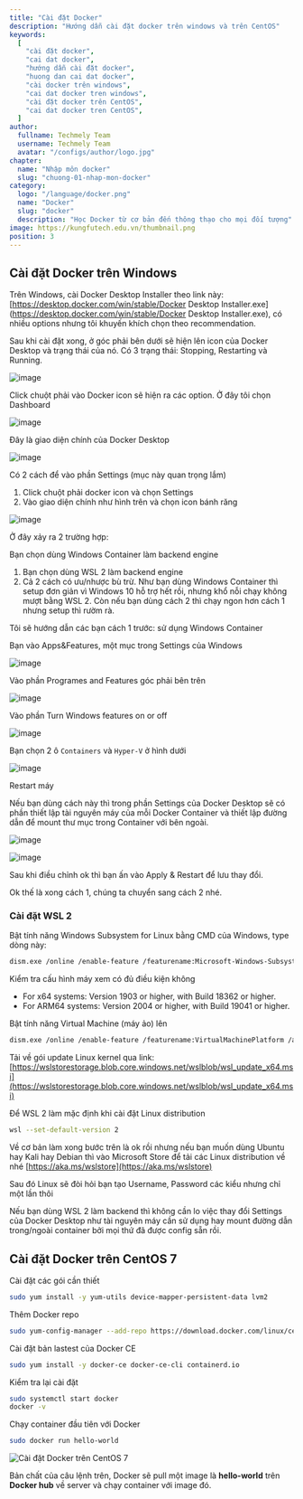 ```yaml
---
title: "Cài đặt Docker"
description: "Hướng dẫn cài đặt docker trên windows và trên CentOS"
keywords:
  [
    "cài đặt docker",
    "cai dat docker",
    "hướng dẫn cài đặt docker",
    "huong dan cai dat docker",
    "cài docker trên windows",
    "cai dat docker tren windows",
    "cài đặt docker trên CentOS",
    "cai dat docker tren CentOS",
  ]
author:
  fullname: Techmely Team
  username: Techmely Team
  avatar: "/configs/author/logo.jpg"
chapter:
  name: "Nhập môn docker"
  slug: "chuong-01-nhap-mon-docker"
category:
  logo: "/language/docker.png"
  name: "Docker"
  slug: "docker"
  description: "Học Docker từ cơ bản đến thông thạo cho mọi đối tượng"
image: https://kungfutech.edu.vn/thumbnail.png
position: 3
---
```


## Cài đặt Docker trên Windows

Trên Windows, cài Docker Desktop Installer theo link này: [https://desktop.docker.com/win/stable/Docker Desktop Installer.exe](https://desktop.docker.com/win/stable/Docker Desktop Installer.exe), có nhiều options nhưng tôi khuyến khích chọn theo recommendation.

Sau khi cài đặt xong, ở góc phải bên dưới sẽ hiện lên icon của Docker Desktop và trạng thái của nó. Có 3 trạng thái: Stopping, Restarting và Running.

![image](https://user-images.githubusercontent.com/29374426/118397610-16874e00-b67f-11eb-8e14-f6c657d9d028.png)

Click chuột phải vào Docker icon sẽ hiện ra các option. Ở đây tôi chọn Dashboard

![image](https://user-images.githubusercontent.com/29374426/118397630-299a1e00-b67f-11eb-8dea-36c236ea7918.png)

Đây là giao diện chính của Docker Desktop

![image](https://user-images.githubusercontent.com/29374426/118397636-37e83a00-b67f-11eb-88c1-d6fde0e1ad88.png)

Có 2 cách để vào phần Settings (mục này quan trọng lắm)

1. Click chuột phải docker icon và chọn Settings
2. Vào giao diện chính như hình trên và chọn icon bánh răng

![image](https://user-images.githubusercontent.com/29374426/118397646-45052900-b67f-11eb-9cf3-1c3d65a027b3.png)

Ở đây xảy ra 2 trường hợp:

Bạn chọn dùng Windows Container làm backend engine

1. Bạn chọn dùng WSL 2 làm backend engine
2. Cả 2 cách có ưu/nhược bù trừ. Như bạn dùng Windows Container thì setup đơn giản vì Windows 10 hỗ trợ hết rồi, nhưng khổ nỗi chạy không mượt bằng WSL 2. Còn nếu bạn dùng cách 2 thì chạy ngon hơn cách 1 nhưng setup thì rườm rà.

Tôi sẽ hướng dẫn các bạn cách 1 trước: sử dụng Windows Container

Bạn vào Apps&Features, một mục trong Settings của Windows

![image](https://user-images.githubusercontent.com/29374426/118397658-54847200-b67f-11eb-9911-77d3a176743e.png)

Vào phần Programes and Features góc phải bên trên

![image](https://user-images.githubusercontent.com/29374426/118397670-5f3f0700-b67f-11eb-883a-ee62a70e12be.png)

Vào phần Turn Windows features on or off

![image](https://user-images.githubusercontent.com/29374426/118397677-682fd880-b67f-11eb-9d0d-18531c856770.png)

Bạn chọn 2 ô `Containers` và `Hyper-V` ở hình dưới

![image](https://user-images.githubusercontent.com/29374426/118397687-72ea6d80-b67f-11eb-869e-828dddfb22b3.png)

Restart máy

Nếu bạn dùng cách này thì trong phần Settings của Docker Desktop sẽ có phần thiết lập tài nguyên máy của mỗi Docker Container và thiết lập đường dẫn để mount thư mục trong Container với bên ngoài.

![image](https://user-images.githubusercontent.com/29374426/118397701-8564a700-b67f-11eb-9be7-0e5d065270db.png)

![image](https://user-images.githubusercontent.com/29374426/118397714-99a8a400-b67f-11eb-875c-97ba40fec0fb.png)

Sau khi điều chỉnh ok thì bạn ấn vào Apply & Restart để lưu thay đổi.

Ok thế là xong cách 1, chúng ta chuyển sang cách 2 nhé.

### Cài đặt WSL 2

Bật tính năng Windows Subsystem for Linux bằng CMD của Windows, type dòng này:

```bash
dism.exe /online /enable-feature /featurename:Microsoft-Windows-Subsystem-Linux /all /norestart
```

Kiểm tra cấu hình máy xem có đủ điều kiện không

- For x64 systems: Version 1903 or higher, with Build 18362 or higher.
- For ARM64 systems: Version 2004 or higher, with Build 19041 or higher.

Bật tính năng Virtual Machine (máy ảo) lên

```bash
dism.exe /online /enable-feature /featurename:VirtualMachinePlatform /all /norestart
```

Tải về gói update Linux kernel qua link: [https://wslstorestorage.blob.core.windows.net/wslblob/wsl_update_x64.msi](https://wslstorestorage.blob.core.windows.net/wslblob/wsl_update_x64.msi)

Để WSL 2 làm mặc định khi cài đặt Linux distribution

```bash
wsl --set-default-version 2
```

Về cơ bản làm xong bước trên là ok rồi nhưng nếu bạn muốn dùng Ubuntu hay Kali hay Debian thì vào Microsoft Store để tải các Linux distribution về nhé [https://aka.ms/wslstore](https://aka.ms/wslstore)

Sau đó Linux sẽ đòi hỏi bạn tạo Username, Password các kiểu nhưng chỉ một lần thôi

Nếu bạn dùng WSL 2 làm backend thì không cần lo việc thay đổi Settings của Docker Desktop như tài nguyên máy cần sử dụng hay mount đường dẫn trong/ngoài container bởi mọi thứ đã được config sẵn rồi.

## Cài đặt Docker trên CentOS 7

Cài đặt các gói cần thiết

```bash
sudo yum install -y yum-utils device-mapper-persistent-data lvm2
```

Thêm Docker repo

```bash
sudo yum-config-manager --add-repo https://download.docker.com/linux/centos/docker-ce.repo
```

Cài đặt bản lastest của Docker CE

```bash
sudo yum install -y docker-ce docker-ce-cli containerd.io
```

Kiểm tra lại cài đặt

```bash
sudo systemctl start docker
docker -v
```

Chạy container đầu tiên với Docker

```bash
sudo docker run hello-world
```

![Cài đặt Docker trên CentOS 7](https://user-images.githubusercontent.com/29374426/118398056-2bfd7780-b681-11eb-9e5f-368b903d4928.png)

Bản chất của câu lệnh trên, Docker sẽ pull một image là **hello-world** trên **Docker hub** về server và chạy container với image đó.
